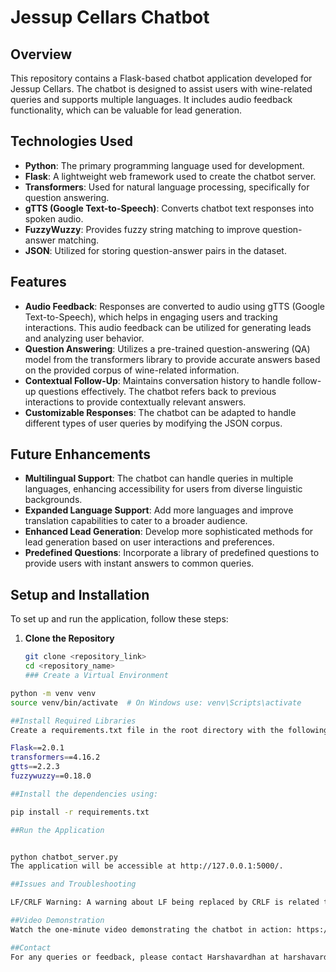 # Jessup Cellars Chatbot

## Overview
This repository contains a Flask-based chatbot application developed for Jessup Cellars. The chatbot is designed to assist users with wine-related queries and supports multiple languages. It includes audio feedback functionality, which can be valuable for lead generation.

## Technologies Used
- **Python**: The primary programming language used for development.
- **Flask**: A lightweight web framework used to create the chatbot server.
- **Transformers**: Used for natural language processing, specifically for question answering.
- **gTTS (Google Text-to-Speech)**: Converts chatbot text responses into spoken audio.
- **FuzzyWuzzy**: Provides fuzzy string matching to improve question-answer matching.
- **JSON**: Utilized for storing question-answer pairs in the dataset.

## Features
- **Audio Feedback**: Responses are converted to audio using gTTS (Google Text-to-Speech), which helps in engaging users and tracking interactions. This audio feedback can be utilized for generating leads and analyzing user behavior.
- **Question Answering**: Utilizes a pre-trained question-answering (QA) model from the transformers library to provide accurate answers based on the provided corpus of wine-related information.
- **Contextual Follow-Up**: Maintains conversation history to handle follow-up questions effectively. The chatbot refers back to previous interactions to provide contextually relevant answers.
- **Customizable Responses**: The chatbot can be adapted to handle different types of user queries by modifying the JSON corpus.

## Future Enhancements
- **Multilingual Support**: The chatbot can handle queries in multiple languages, enhancing accessibility for users from diverse linguistic backgrounds.
- **Expanded Language Support**: Add more languages and improve translation capabilities to cater to a broader audience.
- **Enhanced Lead Generation**: Develop more sophisticated methods for lead generation based on user interactions and preferences.
- **Predefined Questions**: Incorporate a library of predefined questions to provide users with instant answers to common queries.

## Setup and Installation
To set up and run the application, follow these steps:

1. **Clone the Repository**
   ```bash
   git clone <repository_link>
   cd <repository_name>
   ### Create a Virtual Environment
```bash
python -m venv venv
source venv/bin/activate  # On Windows use: venv\Scripts\activate

##Install Required Libraries
Create a requirements.txt file in the root directory with the following content:

Flask==2.0.1
transformers==4.16.2
gtts==2.2.3
fuzzywuzzy==0.18.0

##Install the dependencies using:

pip install -r requirements.txt

##Run the Application


python chatbot_server.py
The application will be accessible at http://127.0.0.1:5000/.

##Issues and Troubleshooting

LF/CRLF Warning: A warning about LF being replaced by CRLF is related to line endings in text files. This does not affect the functionality of the application.

##Video Demonstration
Watch the one-minute video demonstrating the chatbot in action: https://www.loom.com/share/d21271a964024bb9a2e4db3264795e06?sid=4f1ba900-011d-42c7-9a18-c22372d15bcc

##Contact
For any queries or feedback, please contact Harshavardhan at harshavardhanmanavalan@gmail.com.
